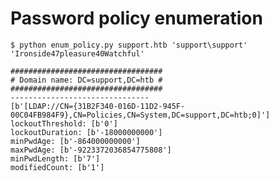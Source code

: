 # Password policy enumeration
```$ python enum_policy.py support.htb 'support\support' 'Ironside47pleasure40Watchful'```
```
##################################
# Domain name: DC=support,DC=htb #
##################################
-------------------------------
[b'[LDAP://CN={31B2F340-016D-11D2-945F-00C04FB984F9},CN=Policies,CN=System,DC=support,DC=htb;0]']
lockoutThreshold: [b'0']
lockoutDuration: [b'-18000000000']
minPwdAge: [b'-864000000000']
maxPwdAge: [b'-9223372036854775808']
minPwdLength: [b'7']
modifiedCount: [b'1']
```
